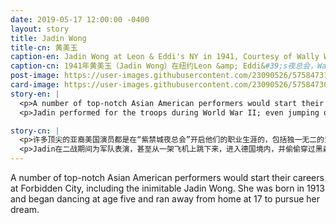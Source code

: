 ```yaml
---
date: 2019-05-17 12:00:00 -0400
layout: story
title: Jadin Wong
title-cn: 黄美玉
caption-en: Jadin Wong at Leon & Eddi's NY in 1941, Courtesy of Wally Wong, In memory of Jadin Wong, Museum of Chinese in America (MOCA) Collection
caption-cn: 1941年黄美玉（Jadin Wong）在纽约Leon &amp; Eddi&#39;s夜总会，Wally Wong捐赠，纪念Jadin Wong，美国华人博物馆（MOCA）馆藏
post-image: https://user-images.githubusercontent.com/23090526/57584731-a0a6e580-74ac-11e9-9e25-5a8a4f5cd859.jpg
card-image: https://user-images.githubusercontent.com/23090526/57584730-9f75b880-74ac-11e9-9fff-7ed2b46997f4.jpg
story-en: |
  <p>A number of top-notch Asian American performers would start their careers at Forbidden City, including the inimitable Jadin Wong. She was born in 1913 and began dancing at age five and ran away from home at 17 to pursue her dream. She began headlining as a dancer at the Forbidden City in 1938. Her brassy wit, showgirl glam, and sensational dancing would make her a national sensation, landing her a feature in <i>Life</i> magazine and inspire the role of Madame Liang in <i>Flower Drum Song</i>.</p>
  <p>Jadin performed for the troops during World War II; even jumping out of a plane going down in German territory and sneaking through the Black Forest to make her evening performance with Bob Hope for one performance. At the <i>China Doll</i> nightclub in New York City she was the first female Asian American performer in New York. She would eventually transition to comedy and Asian talent management. An unstoppable firecracker of a personality, Jadin Wong not only defied stereotypes to pave the way for Asian entertainers but actively dedicated the rest of her career to supporting emerging Asian talent until her passing in March 2010 at the age of 96.</p>

story-cn: |
  <p>许多顶尖的亚裔美国演员都是在“紫禁城夜总会”开启他们的职业生涯的，包括独一无二的黄美玉（Jadin Wong）。她出生于1913年，5岁开始跳舞，17岁离开家去追求自己的梦想。1938年，她开始以舞蹈演员的身份成为“紫禁城”的门面。她大胆的智慧，女性的魅力，和精妙的舞技使得她成为了轰动全国的人物，登上了《生活》杂志的特写版面，并启发了音乐电影《花鼓戏》中Madame Liang这一角色。</p>
  <p>Jadin在二战期间为军队表演，甚至从一架飞机上跳下来，进入德国境内，并偷偷穿过黑森林，和鲍勃·霍普一起为军队进行了一场夜场演出。在纽约的中国娃娃夜总会，她成为了第一位在纽约演出的亚裔美国女性。最后，她转型到了喜剧和亚裔演员经纪管理领域。作为一个个性十足、势不可挡的响当当的人物，黄美玉（Jadin Wong）不仅打破陈规，为亚洲艺人表演铺平了道路，而且她一直积极投身于支持亚洲新兴人才的事业，直到她在2010年3月以96岁高龄与世长辞。</p>
---
```


A number of top-notch Asian American performers would start their careers at Forbidden City, including the inimitable Jadin Wong. She was born in 1913 and began dancing at age five and ran away from home at 17 to pursue her dream.
